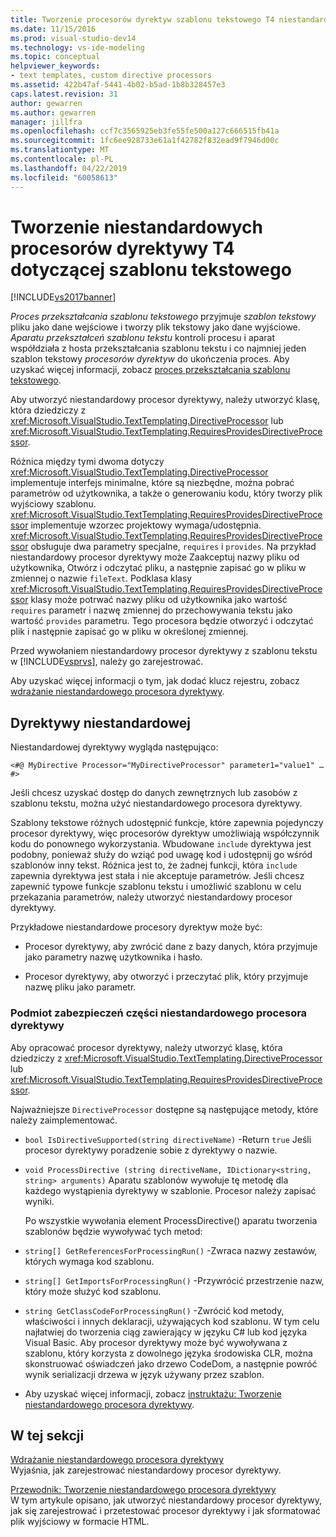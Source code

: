 ```yaml
---
title: Tworzenie procesorów dyrektyw szablonu tekstowego T4 niestandardowego | Dokumentacja firmy Microsoft
ms.date: 11/15/2016
ms.prod: visual-studio-dev14
ms.technology: vs-ide-modeling
ms.topic: conceptual
helpviewer_keywords:
- text templates, custom directive processors
ms.assetid: 422b47af-5441-4b02-b5ad-1b8b328457e3
caps.latest.revision: 31
author: gewarren
ms.author: gewarren
manager: jillfra
ms.openlocfilehash: ccf7c3565925eb3fe55fe500a127c666515fb41a
ms.sourcegitcommit: 1fc6ee928733e61a1f42782f832ead9f7946d00c
ms.translationtype: MT
ms.contentlocale: pl-PL
ms.lasthandoff: 04/22/2019
ms.locfileid: "60058613"
---
```

# <a name="creating-custom-t4-text-template-directive-processors"></a>Tworzenie niestandardowych procesorów dyrektywy T4 dotyczącej szablonu tekstowego
[!INCLUDE[vs2017banner](../includes/vs2017banner.md)]

*Proces przekształcania szablonu tekstowego* przyjmuje *szablon tekstowy* pliku jako dane wejściowe i tworzy plik tekstowy jako dane wyjściowe. *Aparatu przekształceń szablonu tekstu* kontroli procesu i aparat współdziała z hosta przekształcania szablonu tekstu i co najmniej jeden szablon tekstowy *procesorów dyrektyw* do ukończenia proces. Aby uzyskać więcej informacji, zobacz [proces przekształcania szablonu tekstowego](../modeling/the-text-template-transformation-process.md).  
  
 Aby utworzyć niestandardowy procesor dyrektywy, należy utworzyć klasę, która dziedziczy z <xref:Microsoft.VisualStudio.TextTemplating.DirectiveProcessor> lub <xref:Microsoft.VisualStudio.TextTemplating.RequiresProvidesDirectiveProcessor>.  
  
 Różnica między tymi dwoma dotyczy <xref:Microsoft.VisualStudio.TextTemplating.DirectiveProcessor> implementuje interfejs minimalne, które są niezbędne, można pobrać parametrów od użytkownika, a także o generowaniu kodu, który tworzy plik wyjściowy szablonu. <xref:Microsoft.VisualStudio.TextTemplating.RequiresProvidesDirectiveProcessor> implementuje wzorzec projektowy wymaga/udostępnia. <xref:Microsoft.VisualStudio.TextTemplating.RequiresProvidesDirectiveProcessor> obsługuje dwa parametry specjalne, `requires` i `provides`.  Na przykład niestandardowy procesor dyrektywy może Zaakceptuj nazwy pliku od użytkownika, Otwórz i odczytać pliku, a następnie zapisać go w pliku w zmiennej o nazwie `fileText`. Podklasa klasy <xref:Microsoft.VisualStudio.TextTemplating.RequiresProvidesDirectiveProcessor> klasy może potrwać nazwy pliku od użytkownika jako wartość `requires` parametr i nazwę zmiennej do przechowywania tekstu jako wartość `provides` parametru. Tego procesora będzie otworzyć i odczytać plik i następnie zapisać go w pliku w określonej zmiennej.  
  
 Przed wywołaniem niestandardowy procesor dyrektywy z szablonu tekstu w [!INCLUDE[vsprvs](../includes/vsprvs-md.md)], należy go zarejestrować.  
  
 Aby uzyskać więcej informacji o tym, jak dodać klucz rejestru, zobacz [wdrażanie niestandardowego procesora dyrektywy](../modeling/deploying-a-custom-directive-processor.md).  
  
## <a name="custom-directives"></a>Dyrektywy niestandardowej  
 Niestandardowej dyrektywy wygląda następująco:  
  
 `<#@ MyDirective Processor="MyDirectiveProcessor" parameter1="value1" … #>`  
  
 Jeśli chcesz uzyskać dostęp do danych zewnętrznych lub zasobów z szablonu tekstu, można użyć niestandardowego procesora dyrektywy.  
  
 Szablony tekstowe różnych udostępnić funkcje, które zapewnia pojedynczy procesor dyrektywy, więc procesorów dyrektyw umożliwiają współczynnik kodu do ponownego wykorzystania. Wbudowane `include` dyrektywa jest podobny, ponieważ służy do wziąć pod uwagę kod i udostępnij go wśród szablonów inny tekst. Różnica jest to, że żadnej funkcji, która `include` zapewnia dyrektywa jest stała i nie akceptuje parametrów. Jeśli chcesz zapewnić typowe funkcje szablonu tekstu i umożliwić szablonu w celu przekazania parametrów, należy utworzyć niestandardowy procesor dyrektywy.  
  
 Przykładowe niestandardowe procesory dyrektyw może być:  
  
- Procesor dyrektywy, aby zwrócić dane z bazy danych, która przyjmuje jako parametry nazwę użytkownika i hasło.  
  
- Procesor dyrektywy, aby otworzyć i przeczytać plik, który przyjmuje nazwę pliku jako parametr.  
  
### <a name="principal-parts-of-a-custom-directive-processor"></a>Podmiot zabezpieczeń części niestandardowego procesora dyrektywy  
 Aby opracować procesor dyrektywy, należy utworzyć klasę, która dziedziczy z <xref:Microsoft.VisualStudio.TextTemplating.DirectiveProcessor> lub <xref:Microsoft.VisualStudio.TextTemplating.RequiresProvidesDirectiveProcessor>.  
  
 Najważniejsze `DirectiveProcessor` dostępne są następujące metody, które należy zaimplementować.  
  
- `bool IsDirectiveSupported(string directiveName)` -Return `true` Jeśli procesor dyrektywy poradzenie sobie z dyrektywy o nazwie.  
  
- `void ProcessDirective (string directiveName, IDictionary<string, string> arguments)` Aparatu szablonów wywołuje tę metodę dla każdego wystąpienia dyrektywy w szablonie. Procesor należy zapisać wyniki.  
  
  Po wszystkie wywołania element ProcessDirective() aparatu tworzenia szablonów będzie wywoływać tych metod:  
  
- `string[] GetReferencesForProcessingRun()` -Zwraca nazwy zestawów, których wymaga kod szablonu.  
  
- `string[] GetImportsForProcessingRun()` -Przywrócić przestrzenie nazw, który może służyć kod szablonu.  
  
- `string GetClassCodeForProcessingRun()` -Zwrócić kod metody, właściwości i innych deklaracji, używających kod szablonu. W tym celu najłatwiej do tworzenia ciąg zawierający w języku C# lub kod języka Visual Basic. Aby procesor dyrektywy może być wywoływana z szablonu, który korzysta z dowolnego języka środowiska CLR, można skonstruować oświadczeń jako drzewo CodeDom, a następnie powróć wynik serializacji drzewa w język używany przez szablon.  
  
- Aby uzyskać więcej informacji, zobacz [instruktażu: Tworzenie niestandardowego procesora dyrektywy](../modeling/walkthrough-creating-a-custom-directive-processor.md).  
  
## <a name="in-this-section"></a>W tej sekcji  
 [Wdrażanie niestandardowego procesora dyrektywy](../modeling/deploying-a-custom-directive-processor.md)  
 Wyjaśnia, jak zarejestrować niestandardowy procesor dyrektywy.  
  
 [Przewodnik: Tworzenie niestandardowego procesora dyrektywy](../modeling/walkthrough-creating-a-custom-directive-processor.md)  
 W tym artykule opisano, jak utworzyć niestandardowy procesor dyrektywy, jak się zarejestrować i przetestować procesor dyrektywy i jak sformatować plik wyjściowy w formacie HTML.
